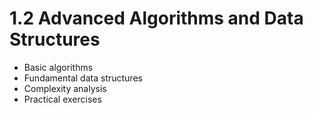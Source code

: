 # 1.2 Advanced Algorithms and Data Structures

- Basic algorithms
- Fundamental data structures
- Complexity analysis
- Practical exercises
